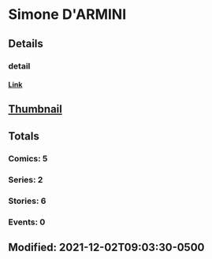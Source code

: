 # Simone  D'ARMINI 
## Details
### detail
#### [Link](http://marvel.com/comics/creators/14101/simone_darmini?utm_campaign=apiRef&utm_source=225578a89fc76f3d20fbffda5d17a88d)
## [Thumbnail](http://i.annihil.us/u/prod/marvel/i/mg/b/40/image_not_available.jpg)
## Totals
### Comics: 5
### Series: 2
### Stories: 6
### Events: 0
## Modified: 2021-12-02T09:03:30-0500